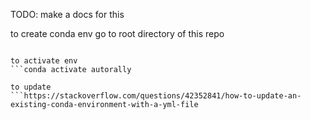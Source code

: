 TODO: make a docs for this 

to create conda env go to root directory of this repo
```conda env create -f conda_env.yml --prefix $HOME/anaconda3/envs/autorally python=2.7

to activate env
```conda activate autorally

to update
```https://stackoverflow.com/questions/42352841/how-to-update-an-existing-conda-environment-with-a-yml-file
